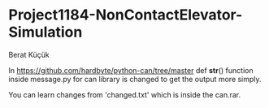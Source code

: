 # Project1184-NonContactElevator-Simulation
Berat Küçük

In https://github.com/hardbyte/python-can/tree/master def __str__() function inside message.py for can library is changed to get the output more simply.

You can learn changes from 'changed.txt' which is inside the can.rar.
